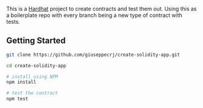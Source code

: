 This is a [Hardhat](https://hardhat.org/) project to create contracts and test them out. Using this as a boilerplate repo with every branch being a new type of contract with tests.

## Getting Started

```sh
git clone https://github.com/giuseppecrj/create-solidity-app.git

cd create-solidity-app

# install using NPM
npm install

# test the contract
npm test
```
